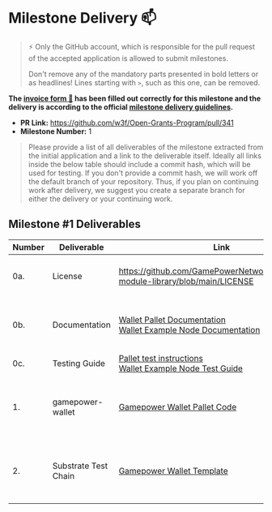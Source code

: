 # Milestone Delivery :mailbox:

> ⚡ Only the GitHub account, which is responsible for the pull request of the accepted application is allowed to submit milestones. 
> 
> Don't remove any of the mandatory parts presented in bold letters or as headlines! Lines starting with `>`, such as this one, can be removed.

**The [invoice form :pencil:](https://forms.gle/8Wx7nxtq8fKrsuEz8) has been filled out correctly for this milestone and the delivery is according to the official [milestone delivery guidelines](https://github.com/w3f/General-Grants-Program/blob/master/grants/milestone-deliverables-guidelines.md).**  

* **PR Link:** https://github.com/w3f/Open-Grants-Program/pull/341
* **Milestone Number:** 1

> Please provide a list of all deliverables of the milestone extracted from the initial application and a link to the deliverable itself. Ideally all links inside the below table should include a commit hash, which will be used for testing. If you don't provide a commit hash, we will work off the default branch of your repository. Thus, if you plan on continuing work after delivery, we suggest you create a separate branch for either the delivery or your continuing work. 
> 
## Milestone #1 Deliverables

| Number | Deliverable | Link | Notes |
| ------------- | ------------- | ------------- |------------- |
| 0a. | License |https://github.com/GamePowerNetwork/gamepower-module-library/blob/main/LICENSE| All the packages uses the Apache 2.0 license.| 
| 0b.  | Documentation |[Wallet Pallet Documentation](https://gamepowernetwork.github.io/gamepower-module-library/doc/gamepower_wallet/) <br/> [Wallet Example Node Documentation](https://github.com/GamePowerNetwork/gamepower-wallet-template#gamepower-wallet-template)| Documentation for the pallet's code is inline and can be built.| 
| 0c. | Testing Guide | [Pallet test instructions](https://github.com/GamePowerNetwork/gamepower-module-library/tree/main/wallet#test-pallet) <br/> [Wallet Example Node Test Guide](https://github.com/GamePowerNetwork/gamepower-wallet-template#interacting-on-polkadotjsorg)| Unit Tests: <br/> [Wallet Pallet](https://github.com/GamePowerNetwork/gamepower-module-library/blob/main/wallet/src/tests.rs)| 
| 1. | gamepower-wallet | [Gamepower Wallet Pallet Code](https://github.com/GamePowerNetwork/gamepower-module-library/blob/main/wallet/src/lib.rs) | The nft-wallet-pallet has been renamed to gamepower-wallet.| 
| 2. | Substrate Test Chain | [Gamepower Wallet Template](https://github.com/GamePowerNetwork/gamepower-wallet-template) | This template comes with a [Dockerfile](https://github.com/GamePowerNetwork/gamepower-wallet-template/blob/master/Dockerfile) to test the GamePower Wallet pallet.| 
